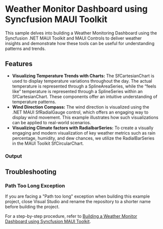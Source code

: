 # Weather Monitor Dashboard using Syncfusion MAUI Toolkit

This sample delves into building a Weather Monitoring Dashboard using the Syncfusion .NET MAUI Toolkit and MAUI Controls to deliver weather insights and demonstrate how these tools can be useful for understanding patterns and trends.

## Features
* **Visualizing Temperature Trends with Charts:** The SfCartesianChart is used to display temperature variations throughout the day. The actual temperature is represented through a SplineAreaSeries, while the “feels like” temperature is represented through a SplineSeries within an SfCartesianChart. These components offer an intuitive understanding of temperature patterns.
* **Wind Direction Compass:** The wind direction is visualized using the .NET MAUI SfRadialGauge control, which offers an engaging way to display wind movement. This example illustrates how such visualizations can be applied to real-world scenarios.
* **Visualizing Climate factors with RadialbarSeries:** To create a visually engaging and modern visualization of key weather metrics such as rain percentage, humidity, and dew chances, we utilize the RadialBarSeries in the MAUI Toolkit SfCircularChart.

### Output

## Troubleshooting

### Path Too Long Exception

If you are facing a "Path too long" exception when building this example project, close Visual Studio and rename the repository to a shorter name before building the project.

For a step-by-step procedure, refer to [Building a Weather Monitor Dashboard using Syncfusion MAUI Toolkit]().

